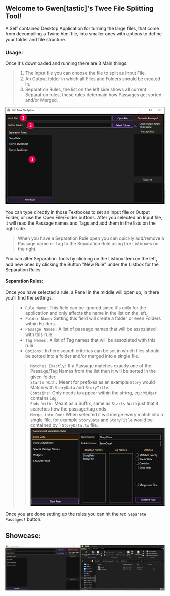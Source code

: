## Welcome to Gwen[tastic]'s Twee File Splitting Tool!
A Self contained Desktop Application for turning the large files, that come from decompiling a Twine html file, into smaller ones with options to define your folder and file structure.

### Usage:
Once it's downloaded and running there are 3 Main things:
> 1. The Input file you can choose the file to split as Input File.
> 2. An Output folder in which all Files and Folders should be created in.
> 3. Separation Rules, the list on the left side shows all current Separation rules, these rules determain how Passages get sorted and/or Merged.

![](assets/images/TweeFileSplitter_1.png)

You can type directly in those Textboxes to set an Input file or Output Folder, or use the Open File/Folder buttons.
After you selected an Input file, it will read the Passage names and Tags and add them in the lists on the right side.
> When you have a Separation Rule open you can quickly add/remove a Passage name or Tag to the Separation Rule using the Listboxes on the right.

You can alter Separation Tools by clicking on the Listbox Item on the left, add new ones by clicking the Button "New Rule" under the Listbox for the Separation Rules.

#### Separation Rules:
Once you have selected a rule, a Panel in the middle will open up, in there you'll find the settings.
> - `Rule Name:` This field can be ignored since it's only for the application and only affects the name in the list on the left.
> - `Folder Name:` Setting this field will create a folder or even Folders within Folders. 
> - `Passage Names:` A list of passage names that will be assoziated with this rule.
> - `Tag Names:` A list of Tag names that will be assoziated with this rule.
> - `Options:` In here search criterias can be set in which files should be sorted into a folder and/or merged into a single file.
> > `Matches Exactly:` If a Passage matches exactly one of the Passage/Tag Names from the list then it will be sorted in the given folder.<br>
> > `Starts With:` Meant for prefixes as an example `Story` would Match with `StoryData` and `StoryTitle`.<br>
> > `Contains:` Only needs to appear within the string, eg.: `Widget` contains `idg`.<br>
> > `Ends With:` Meant as a Suffix, same as `Starts With` just that it searches how the passage/tag ends.<br>
> > `Merge into One:` When selected it will merge every match into a single file, for example `StoryData` and `StoryTitle` would be contained by 1 `StoryData.tw` file.<br>
![](assets/images/TweeFileSplitter_SeparationRule.png)

Once you are done setting up the rules you can hit the red `Separate Passages!` button.

## Showcase:
![](assets/images/TweeFileSplitter_demo_1.gif)

